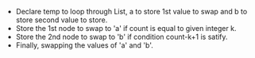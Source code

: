 * Declare temp to loop through List, a to store 1st value to swap and b to store second value to store.
* Store the 1st node to swap to 'a' if count is equal to given integer k.
* Store the 2nd node to swap to 'b' if condition count-k+1 is satify.
* Finally, swapping the values of 'a' and 'b'.